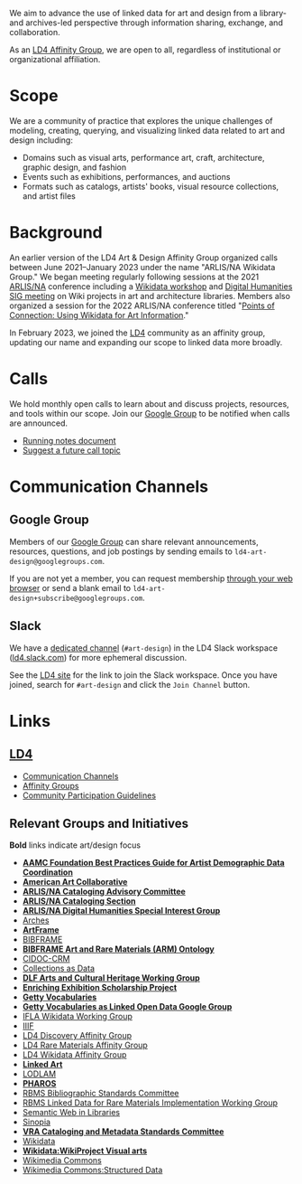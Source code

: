We aim to advance the use of linked data for art and design from a library- and archives-led perspective through information sharing, exchange, and collaboration.

As an [LD4 Affinity Group](https://sites.google.com/stanford.edu/ld4-community-site/groups), we are open to all, regardless of institutional or organizational affiliation.

# Scope
We are a community of practice that explores the unique challenges of modeling, creating, querying, and visualizing linked data related to art and design including:
- Domains such as visual arts, performance art, craft, architecture, graphic design, and fashion
- Events such as exhibitions, performances, and auctions
- Formats such as catalogs, artists' books, visual resource collections, and artist files

# Background

An earlier version of the LD4 Art & Design Affinity Group organized calls between June 2021–January 2023 under the name "ARLIS/NA Wikidata Group." We began meeting regularly following sessions at the 2021 [ARLIS/NA](https://www.arlisna.org/) conference including a [Wikidata workshop](https://sched.co/inVJ) and [Digital Humanities SIG meeting](https://sched.co/inYe) on Wiki projects in art and architecture libraries. Members also organized a session for the 2022 ARLIS/NA conference titled "[Points of Connection: Using Wikidata for Art Information](https://sched.co/uwUn)."

In February 2023, we joined the [LD4](https://ld4.io/) community as an affinity group, updating our name and expanding our scope to linked data more broadly.

# Calls
We hold monthly open calls to learn about and discuss projects, resources, and tools within our scope. Join our [Google Group](https://groups.google.com/g/ld4-art-design) to be notified when calls are announced.
- [Running notes document](https://tinyurl.com/ld4-art-design-notes)
- [Suggest a future call topic](https://tinyurl.com/ld4-art-design-suggest)

# Communication Channels

## Google Group
Members of our [Google Group](https://groups.google.com/g/ld4-art-design) can share relevant announcements, resources, questions, and job postings by sending emails to `ld4-art-design@googlegroups.com`.

If you are not yet a member, you can request membership [through your web browser](https://groups.google.com/g/ld4-art-design) or send a blank email to `ld4-art-design+subscribe@googlegroups.com`.

## Slack
We have a [dedicated channel](https://ld4.slack.com/archives/C04RNHPPVRC) (`#art-design`) in the LD4 Slack workspace ([ld4.slack.com](https://ld4.slack.com)) for more ephemeral discussion.

See the [LD4 site](https://sites.google.com/stanford.edu/ld4-community-site/home#h.wf19whcy0h6:~:text=Community%20email%20list.-,Join%20our%20Slack%20channel,-Subscribe%20to%20our) for the link to join the Slack workspace. Once you have joined, search for `#art-design` and click the `Join Channel` button.

# Links

## [LD4](https://sites.google.com/stanford.edu/ld4-community-site/home)
- [Communication Channels](https://sites.google.com/stanford.edu/ld4-community-site/support-communication#h.vvfifssdmu31)
- [Affinity Groups](https://sites.google.com/stanford.edu/ld4-community-site/groups#h.dm8tfdn1yc6h)
- [Community Participation Guidelines](https://wiki.lyrasis.org/display/LD4P2/LD4P+Community+Participation+Guidelines)

## Relevant Groups and Initiatives
**Bold** links indicate art/design focus
- [**AAMC Foundation Best Practices Guide for Artist Demographic Data Coordination**](https://www.artcurators.org/page/ArtistDemographicDataCoordination)
- [**American Art Collaborative**](https://americanart.si.edu/about/american-art-collaborative)
- [**ARLIS/NA Cataloging Advisory Committee**](https://www.arlisna.org/cataloging-advisory-committee)
- [**ARLIS/NA Cataloging Section**](https://www.arlisna.org/cataloging-section)
- [**ARLIS/NA Digital Humanities Special Interest Group**](https://dhsig.arlisna.hcommons.org/)
- [Arches](https://www.archesproject.org/)
- [**ArtFrame**](https://wiki.lyrasis.org/display/LD4P/ArtFrame)
- [BIBFRAME](https://www.loc.gov/bibframe/)
- [**BIBFRAME Art and Rare Materials (ARM) Ontology**](https://ld4p.github.io/arm/)
- [CIDOC-CRM](https://www.cidoc-crm.org/)
- [Collections as Data](https://collectionsasdata.github.io/)
- [**DLF Arts and Cultural Heritage Working Group**](https://www.diglib.org/groups/ach/)
- [**Enriching Exhibition Scholarship Project**](https://www.sps.ed.ac.uk/news-events/news/new-international-project-will-map-connections-between-art-and-museum-exhibitions)
- [**Getty Vocabularies**](https://www.getty.edu/research/tools/vocabularies/)
- [**Getty Vocabularies as Linked Open Data Google Group**](https://groups.google.com/g/gettyvocablod)
- [IFLA Wikidata Working Group](https://www.ifla.org/ifla-wikidata-working-group/)
- [IIIF](https://iiif.io/)
- [LD4 Discovery Affinity Group](https://wiki.lyrasis.org/display/LD4P2/LD4+Discovery+Affinity+Group+Charge)
- [LD4 Rare Materials Affinity Group](https://github.com/LD4/rare-materials)
- [LD4 Wikidata Affinity Group](https://www.wikidata.org/wiki/Wikidata:WikiProject_LD4_Wikidata_Affinity_Group)
- [**Linked Art**](https://linked.art/)
- [LODLAM](https://lodlam.net/)
- [**PHAROS**](http://pharosartresearch.org/)
- [RBMS Bibliographic Standards Committee](https://www.ala.org/acrl/rbms/acr-rbmbiblio)
- [RBMS Linked Data for Rare Materials Implementation Working Group](https://rbms.info/bibliographic_standards/committee-docs/Linked_Data_for_Rare_Materials_Implementation_Working_Group_Charge.pdf)
- [Semantic Web in Libraries](http://swib.org/)
- [Sinopia](https://sinopia.io/)
- [**VRA Cataloging and Metadata Standards Committee**](https://vraweb.org/about/committees/vra-cataloging-and-metadata-standards-committee/)
- [Wikidata](https://www.wikidata.org/)
- [**Wikidata:WikiProject Visual arts**](https://www.wikidata.org/wiki/Wikidata:WikiProject_Visual_arts)
- [Wikimedia Commons](https://commons.wikimedia.org/)
- [Wikimedia Commons:Structured Data](https://commons.wikimedia.org/wiki/Commons:Structured_data)
